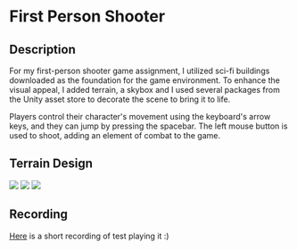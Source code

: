 **First Person Shooter**
===================

Description 
----------
For my first-person shooter game assignment, I utilized sci-fi buildings downloaded as the foundation for the game environment. To enhance the visual appeal, I added terrain, a skybox and I used several packages from the Unity asset store to decorate the scene to bring it to life.

Players control their character's movement using the keyboard's arrow keys, and they can jump by pressing the spacebar. The left mouse button is used to shoot, adding an element of combat to the game.

Terrain Design
----------
![](3.jpg)
![](2.jpg)
![](1.jpg)

Recording
----------
[Here](https://youtu.be/s_VctWenDNg) is a short recording of test playing it :)





